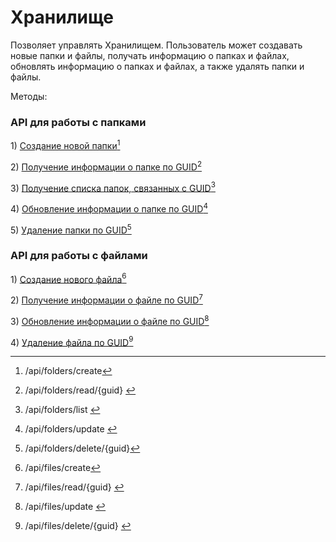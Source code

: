 # Хранилище

Позволяет управлять Хранилищем. Пользователь может создавать новые папки и файлы, получать информацию о папках и файлах, обновлять информацию о папках и файлах, а также удалять папки и файлы.

Методы:

### **API для работы с папками**

1\) [Создание новой папки](#user-content-fn-1)[^1]

2\) [Получение информации о папке по GUID](#user-content-fn-2)[^2]

3\) [Получение списка папок, связанных с GUID](#user-content-fn-3)[^3]

4\) [Обновление информации о папке по GUID](#user-content-fn-4)[^4]

5\) [Удаление папки по GUID](#user-content-fn-5)[^5]

### **API для работы с файлами**

1\) [Создание нового файла](#user-content-fn-6)[^6]

2\) [Получение информации о файле по GUID](#user-content-fn-7)[^7]

3\) [Обновление информации о файле по GUID](#user-content-fn-8)[^8]

4\) [Удаление файла по GUID](#user-content-fn-9)[^9]

[^1]: /api/folders/create

[^2]: &#x20;/api/folders/read/{guid}&#x20;

[^3]: /api/folders/list &#x20;

[^4]: /api/folders/update&#x20;

[^5]: /api/folders/delete/{guid}

[^6]: /api/files/create

[^7]: /api/files/read/{guid}&#x20;

[^8]: /api/files/update&#x20;

[^9]: /api/files/delete/{guid}&#x20;

